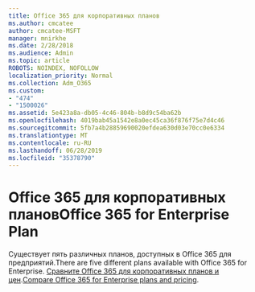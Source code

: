 ```yaml
---
title: Office 365 для корпоративных планов
ms.author: cmcatee
author: cmcatee-MSFT
manager: mnirkhe
ms.date: 2/28/2018
ms.audience: Admin
ms.topic: article
ROBOTS: NOINDEX, NOFOLLOW
localization_priority: Normal
ms.collection: Adm_O365
ms.custom:
- "474"
- "1500026"
ms.assetid: 5e423a8a-db05-4c46-804b-b8d9c54ba62b
ms.openlocfilehash: 4019bab45a1542e8a0ec45ca36f876f75e7d4c46
ms.sourcegitcommit: 5fb7a4b28859690020efdea630d03e70cc0e6334
ms.translationtype: MT
ms.contentlocale: ru-RU
ms.lasthandoff: 06/28/2019
ms.locfileid: "35378790"
---
```

# <a name="office-365-for-enterprise-plan"></a><span data-ttu-id="013b7-102">Office 365 для корпоративных планов</span><span class="sxs-lookup"><span data-stu-id="013b7-102">Office 365 for Enterprise Plan</span></span>

<span data-ttu-id="013b7-103">Существует пять различных планов, доступных в Office 365 для предприятий.</span><span class="sxs-lookup"><span data-stu-id="013b7-103">There are five different plans available with Office 365 for Enterprise.</span></span> <span data-ttu-id="013b7-104">[Сравните Office 365 для корпоративных планов и цен](https://products.office.com/business/compare-more-office-365-for-business-plans).</span><span class="sxs-lookup"><span data-stu-id="013b7-104">[Compare Office 365 for Enterprise plans and pricing](https://products.office.com/business/compare-more-office-365-for-business-plans).</span></span>
  